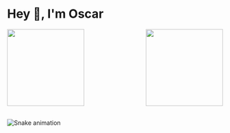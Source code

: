 <h1>Hey 👋, I'm Oscar</h1>
<div>
   <img  height="180em" src="https://github-readme-stats.vercel.app/api?username=oscarltc&hide=issues,stars&show_icons=true&theme=tokyonight&include_all_commits=true&count_private=true"/>
  <img align="right" height="180em" src="https://github-readme-stats.vercel.app/api/top-langs/?username=oscarltc&layout=compact&langs_count=16&theme=tokyonight"/>
</div>
<br>

![Snake animation](https://github.com/LuigiGF/LuigiGF/blob/output/github-contribution-grid-snake.svg)

